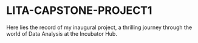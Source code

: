 # LITA-CAPSTONE-PROJECT1
Here lies the record of my inaugural project, a thrilling journey through the world of Data Analysis at the Incubator Hub.
